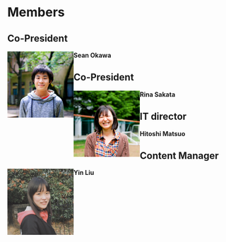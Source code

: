 # Members
## Co-President 
<img align="top" style="float: left" src="photos/Sean.jpg" width="150" height="150"> <b> Sean Okawa</b>



## Co-President   
<img align="top" style="float: left" src="photos/Rina.jpg" width="150" height="150"> <b> Rina Sakata </b>


## IT director
<b> Hitoshi Matsuo </b>

## Content Manager
<img align="top" style="float: left" src="photos/Yin.jpeg" width="150" height="150">  <b> Yin Liu</b>

